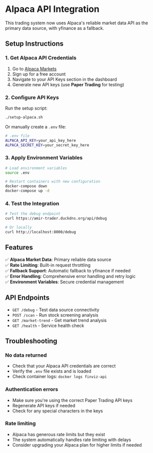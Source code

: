 # Alpaca API Integration

This trading system now uses Alpaca's reliable market data API as the primary data source, with yfinance as a fallback.

## Setup Instructions

### 1. Get Alpaca API Credentials

1. Go to [Alpaca Markets](https://alpaca.markets/)
2. Sign up for a free account
3. Navigate to your API Keys section in the dashboard
4. Generate new API keys (use **Paper Trading** for testing)

### 2. Configure API Keys

Run the setup script:

```bash
./setup-alpaca.sh
```

Or manually create a `.env` file:

```bash
# .env file
ALPACA_API_KEY=your_api_key_here
ALPACA_SECRET_KEY=your_secret_key_here
```

### 3. Apply Environment Variables

```bash
# Load environment variables
source .env

# Restart containers with new configuration
docker-compose down
docker-compose up -d
```

### 4. Test the Integration

```bash
# Test the debug endpoint
curl https://amir-trader.duckdns.org/api/debug

# Or locally
curl http://localhost:8000/debug
```

## Features

✅ **Alpaca Market Data**: Primary reliable data source  
✅ **Rate Limiting**: Built-in request throttling  
✅ **Fallback Support**: Automatic fallback to yfinance if needed  
✅ **Error Handling**: Comprehensive error handling and retry logic  
✅ **Environment Variables**: Secure credential management  

## API Endpoints

- `GET /debug` - Test data source connectivity
- `POST /scan` - Run stock screening analysis  
- `GET /market-trend` - Get market trend analysis
- `GET /health` - Service health check

## Troubleshooting

### No data returned
- Check that your Alpaca API credentials are correct
- Verify the `.env` file exists and is loaded
- Check container logs: `docker logs finviz-api`

### Authentication errors
- Make sure you're using the correct Paper Trading API keys
- Regenerate API keys if needed
- Check for any special characters in the keys

### Rate limiting
- Alpaca has generous rate limits but they exist
- The system automatically handles rate limiting with delays
- Consider upgrading your Alpaca plan for higher limits if needed
